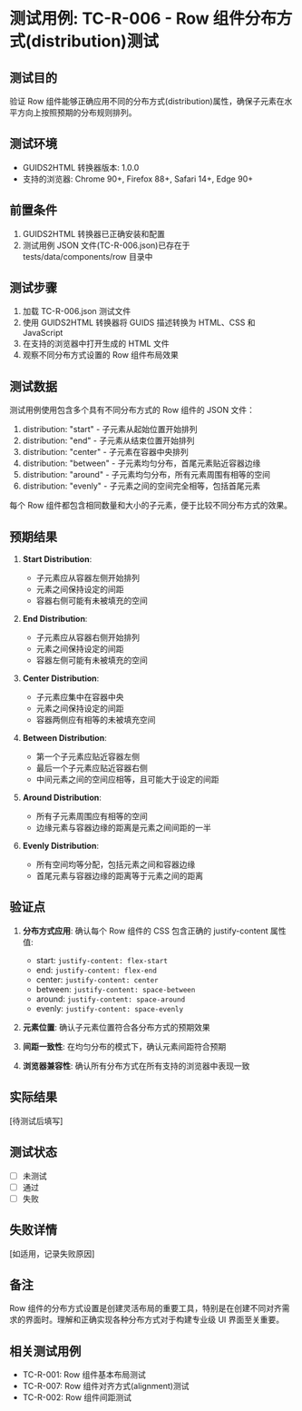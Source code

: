 # 测试用例: TC-R-006 - Row 组件分布方式(distribution)测试

## 测试目的

验证 Row 组件能够正确应用不同的分布方式(distribution)属性，确保子元素在水平方向上按照预期的分布规则排列。

## 测试环境

- GUIDS2HTML 转换器版本: 1.0.0
- 支持的浏览器: Chrome 90+, Firefox 88+, Safari 14+, Edge 90+

## 前置条件

1. GUIDS2HTML 转换器已正确安装和配置
2. 测试用例 JSON 文件(TC-R-006.json)已存在于 tests/data/components/row 目录中

## 测试步骤

1. 加载 TC-R-006.json 测试文件
2. 使用 GUIDS2HTML 转换器将 GUIDS 描述转换为 HTML、CSS 和 JavaScript
3. 在支持的浏览器中打开生成的 HTML 文件
4. 观察不同分布方式设置的 Row 组件布局效果

## 测试数据

测试用例使用包含多个具有不同分布方式的 Row 组件的 JSON 文件：

1. distribution: "start" - 子元素从起始位置开始排列
2. distribution: "end" - 子元素从结束位置开始排列
3. distribution: "center" - 子元素在容器中央排列
4. distribution: "between" - 子元素均匀分布，首尾元素贴近容器边缘
5. distribution: "around" - 子元素均匀分布，所有元素周围有相等的空间
6. distribution: "evenly" - 子元素之间的空间完全相等，包括首尾元素

每个 Row 组件都包含相同数量和大小的子元素，便于比较不同分布方式的效果。

## 预期结果

1. **Start Distribution**:

   - 子元素应从容器左侧开始排列
   - 元素之间保持设定的间距
   - 容器右侧可能有未被填充的空间

2. **End Distribution**:

   - 子元素应从容器右侧开始排列
   - 元素之间保持设定的间距
   - 容器左侧可能有未被填充的空间

3. **Center Distribution**:

   - 子元素应集中在容器中央
   - 元素之间保持设定的间距
   - 容器两侧应有相等的未被填充空间

4. **Between Distribution**:

   - 第一个子元素应贴近容器左侧
   - 最后一个子元素应贴近容器右侧
   - 中间元素之间的空间应相等，且可能大于设定的间距

5. **Around Distribution**:

   - 所有子元素周围应有相等的空间
   - 边缘元素与容器边缘的距离是元素之间间距的一半

6. **Evenly Distribution**:
   - 所有空间均等分配，包括元素之间和容器边缘
   - 首尾元素与容器边缘的距离等于元素之间的距离

## 验证点

1. **分布方式应用**: 确认每个 Row 组件的 CSS 包含正确的 justify-content 属性值:

   - start: `justify-content: flex-start`
   - end: `justify-content: flex-end`
   - center: `justify-content: center`
   - between: `justify-content: space-between`
   - around: `justify-content: space-around`
   - evenly: `justify-content: space-evenly`

2. **元素位置**: 确认子元素位置符合各分布方式的预期效果

3. **间距一致性**: 在均匀分布的模式下，确认元素间距符合预期

4. **浏览器兼容性**: 确认所有分布方式在所有支持的浏览器中表现一致

## 实际结果

[待测试后填写]

## 测试状态

- [ ] 未测试
- [ ] 通过
- [ ] 失败

## 失败详情

[如适用，记录失败原因]

## 备注

Row 组件的分布方式设置是创建灵活布局的重要工具，特别是在创建不同对齐需求的界面时。理解和正确实现各种分布方式对于构建专业级 UI 界面至关重要。

## 相关测试用例

- TC-R-001: Row 组件基本布局测试
- TC-R-007: Row 组件对齐方式(alignment)测试
- TC-R-002: Row 组件间距测试

